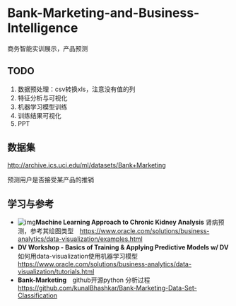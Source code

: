 # Bank-Marketing-and-Business-Intelligence
商务智能实训展示，产品预测



## TODO

1. 数据预处理：csv转换xls，注意没有值的列
2. 特征分析与可视化
3. 机器学习模型训练
4. 训练结果可视化
5. PPT

## 数据集

http://archive.ics.uci.edu/ml/datasets/Bank+Marketing

预测用户是否接受某产品的推销

## 学习与参考

* ![img](https://www.oracle.com/webfolder/s/analytic-store/i/sample.png)**Machine Learning Approach to Chronic Kidney Analysis** 肾病预测，参考其绘图类型　<https://www.oracle.com/solutions/business-analytics/data-visualization/examples.html>
* **DV Workshop - Basics of Training & Applying Predictive Models w/ DV**　如何用data-visualization使用机器学习模型　<https://www.oracle.com/solutions/business-analytics/data-visualization/tutorials.html>
* **Bank-Marketing**　github开源python 分析过程 <https://github.com/kunalBhashkar/Bank-Marketing-Data-Set-Classification>

